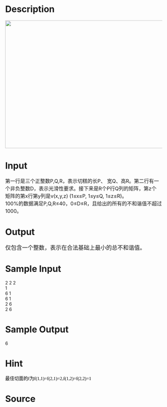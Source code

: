 
# Description

<div class="content"><p><img height="409" alt="" width="772" src="source/bzoj/3144/img/aHR0cHM6Ly9seWRzeS5jb20vSnVkZ2VPbmxpbmUvdXBsb2FkLzIwMTMwNC8xKDYpLmpwZw==.jpg"/></p></div>

# Input

<div class="content"><p><span style="font-size: medium">第一行是三个正整数P,Q,R，表示切糕的长P、 宽Q、高R。第二行有一个非负整数D，表示光滑性要求。接下来是R个P行Q列的矩阵，第z个 矩阵的第x行第y列是v(x,y,z) (1≤x≤P, 1≤y≤Q, 1≤z≤R)。 <br/>
100%的数据满足P,Q,R≤40，0≤D≤R，且给出的所有的不和谐值不超过1000。</span></p></div>

# Output

<div class="content"><p><font size="4">仅包含一个整数，表示在合法基础上最小的总不和谐值。</font></p></div>

# Sample Input

<div class="content"><span class="sampledata">2  2 2                          <br/>
1 <br/>
6  1<br/>
6  1<br/>
2  6<br/>
2  6<br/>
</span></div>

# Sample Output

<div class="content"><span class="sampledata">6</span></div>

# Hint

<div class="content"><p></p><p><span style="font-size: 11pt; color: black; font-family: 宋体; mso-bidi-font-size: 12.0pt; mso-ascii-font-family: &#39;Times New Roman&#39;; mso-hansi-font-family: &#39;Times New Roman&#39;; mso-bidi-font-family: &#39;Times New Roman&#39;; mso-ansi-language: EN-US; mso-fareast-language: ZH-CN; mso-bidi-language: AR-SA">最佳切面的</span><span lang="EN-US" style="font-size: 11pt; color: black; font-family: &#34;Times New Roman&#34;; mso-bidi-font-size: 12.0pt; mso-ansi-language: EN-US; mso-fareast-language: ZH-CN; mso-bidi-language: AR-SA; mso-fareast-font-family: 宋体">f</span><span style="font-size: 11pt; color: black; font-family: 宋体; mso-bidi-font-size: 12.0pt; mso-ascii-font-family: &#39;Times New Roman&#39;; mso-hansi-font-family: &#39;Times New Roman&#39;; mso-bidi-font-family: &#39;Times New Roman&#39;; mso-ansi-language: EN-US; mso-fareast-language: ZH-CN; mso-bidi-language: AR-SA">为</span><span lang="EN-US" style="font-size: 11pt; color: black; font-family: &#34;Times New Roman&#34;; mso-bidi-font-size: 12.0pt; mso-ansi-language: EN-US; mso-fareast-language: ZH-CN; mso-bidi-language: AR-SA; mso-fareast-font-family: 宋体">f(1,1)=f(2,1)=2,f(1,2)=f(2,2)=1</span></p><p></p></div>

# Source

<div class="content"><p><a href="problemset.php?search="></a></p></div>

